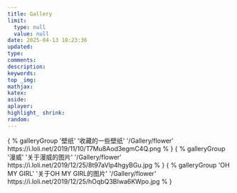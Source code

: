 ```yaml
---
title: Gallery
limit:
  type: null
  value: null
date: 2025-04-13 18:23:36
updated:
type:
comments:
description:
keywords:
top _img:
mathjax:
katex:
aside:
aplayer:
highlight_ shrink:
random:
---
```


<div  class="gallery-group-main">
 { %  galleryGroup  '壁纸'  '收藏的一些壁纸'  '/Gallery/flower'  https://i.loli.net/2019/11/10/T7Mu8Aod3egmC4Q.png  % } 
{ %  galleryGroup  '漫威'  '关于漫威的图片'  '/Gallery/flower'  https://i.loli.net/2019/12/25/8t97aVlp4hgyBGu.jpg  % } 
{ %  galleryGroup  'OH MY GIRL'  '关于OH MY GIRL的图片'  '/Gallery/flower'  https://i.loli.net/2019/12/25/hOqbQ3BIwa6KWpo.jpg  % } 
</div>

